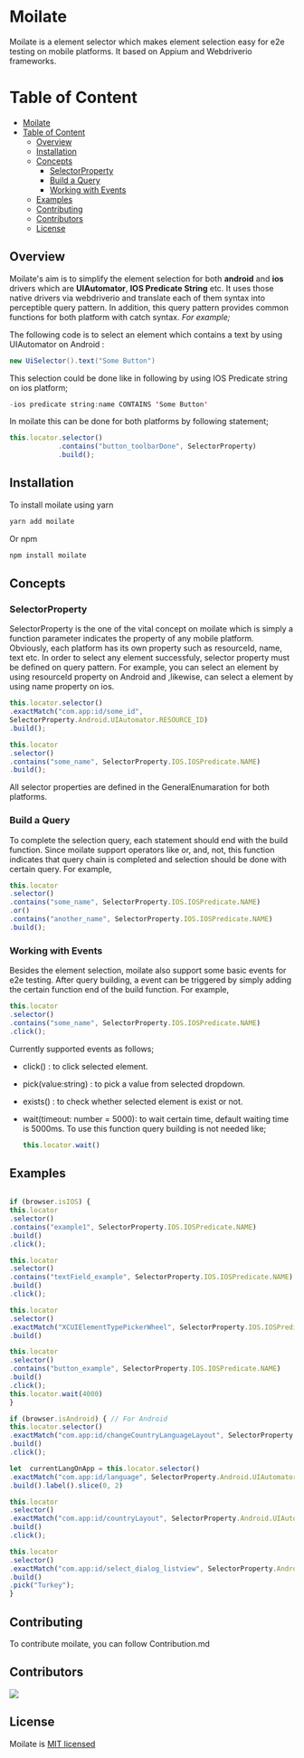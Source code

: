 # Moilate

Moilate is a element selector which makes element selection easy for e2e testing on mobile platforms. It based on Appium and Webdriverio frameworks.

# Table of Content
- [Moilate](#moilate)
- [Table of Content](#table-of-content)
  - [Overview](#overview)
  - [Installation](#installation)
  - [Concepts](#concepts)
    - [SelectorProperty](#selectorproperty)
    - [Build a Query](#build-a-query)
    - [Working with Events](#working-with-events)
  - [Examples](#examples)
  - [Contributing](#contributing)
  - [Contributors](#contributors)
  - [License](#license)

## Overview

Moilate's aim is to simplify the element selection for both **android** and **ios** drivers which are **UIAutomator**, **IOS Predicate String** etc. It uses those native drivers via webdriverio and translate each of them syntax into perceptible query pattern. In addition, this query pattern provides common functions for both platform with catch syntax. *For example;*

The following code is to select an element which contains a text by using UIAutomator on Android :

```java
new UiSelector().text("Some Button")
```

This selection could be done like in following by using IOS Predicate string on ios platform;
```swift
-ios predicate string:name CONTAINS 'Some Button'
```
In moilate this can be done for both platforms by following statement;
```typescript
this.locator.selector()
			.contains("button_toolbarDone", SelectorProperty)
			.build();
```

## Installation 

To install moilate using yarn
```bash
yarn add moilate
```
Or npm
```bash
npm install moilate
```

## Concepts

### SelectorProperty
SelectorProperty is the one of the vital concept on moilate which is simply a function parameter indicates the property of any mobile platform. Obviously, each platform has its own property such as resourceId, name, text etc. In order to select any element successfuly, selector property must be defined on query pattern. For example, you can select an element by using resourceId property on Android and ,likewise, can select a element by using name property on ios.

```typescript
this.locator.selector()
.exactMatch("com.app:id/some_id",
SelectorProperty.Android.UIAutomator.RESOURCE_ID)
.build();
```

```typescript
this.locator
.selector()
.contains("some_name", SelectorProperty.IOS.IOSPredicate.NAME)
.build();
```

All selector properties are defined in the GeneralEnumaration for both platforms.

### Build a Query
To complete the selection query, each statement should end with the build function. Since moilate support operators like or, and, not, this function indicates that query chain is completed and selection should be done with certain query.  For example,

```typescript
this.locator
.selector()
.contains("some_name", SelectorProperty.IOS.IOSPredicate.NAME)
.or()
.contains("another_name", SelectorProperty.IOS.IOSPredicate.NAME)
.build();
```
 
 ### Working with Events

Besides the element selection, moilate also support some basic events for e2e testing. After query building, a event can be triggered by simply adding the certain function end of the build function. For example, 

```typescript
this.locator
.selector()
.contains("some_name", SelectorProperty.IOS.IOSPredicate.NAME)
.click();
```

Currently supported events as follows; 

 - click() : to click selected element. 
 - pick(value:string) : to pick a value from selected dropdown.
 - exists() : to check whether selected element is exist or not.
 - wait(timeout: number = 5000): to wait certain time, default waiting time is 5000ms. To use this function query building is not needed like; 
  
	 ```typescript
	 this.locator.wait()
	 ```

## Examples
```typescript

if (browser.isIOS) {
this.locator
.selector()
.contains("example1", SelectorProperty.IOS.IOSPredicate.NAME)
.build()
.click();

this.locator
.selector()
.contains("textField_example", SelectorProperty.IOS.IOSPredicate.NAME)
.build()
.click();

this.locator
.selector()
.exactMatch("XCUIElementTypePickerWheel", SelectorProperty.IOS.IOSPredicate.TYPE)
.build()

this.locator
.selector()
.contains("button_example", SelectorProperty.IOS.IOSPredicate.NAME)
.build()
.click();
this.locator.wait(4000)
}
```

```typescript
if (browser.isAndroid) { // For Android 
this.locator.selector()
.exactMatch("com.app:id/changeCountryLanguageLayout", SelectorProperty.Android.UIAutomator.RESOURCE_ID)
.build()
.click();

let  currentLangOnApp = this.locator.selector()
.exactMatch("com.app:id/language", SelectorProperty.Android.UIAutomator.RESOURCE_ID)
.build().label().slice(0, 2)

this.locator
.selector()
.exactMatch("com.app:id/countryLayout", SelectorProperty.Android.UIAutomator.RESOURCE_ID)
.build()
.click();

this.locator
.selector()
.exactMatch("com.app:id/select_dialog_listview", SelectorProperty.Android.UIAutomator.RESOURCE_ID)
.build()
.pick("Turkey");
}
```

## Contributing

To contribute moilate, you can follow Contribution.md

## Contributors

<a href = "https://github.com/modanisatech/moilate/graphs/contributors">
  <img src = "https://contrib.rocks/image?repo=modanisatech/moilate"/>
</a>

## License
Moilate is [MIT licensed](https://github.com/modanisatech/moilate/blob/master/LICENSE)